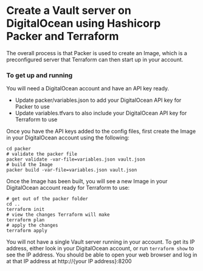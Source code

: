 # Create a Vault server on DigitalOcean using Hashicorp Packer and Terraform

The overall process is that Packer is used to create an Image, which is a preconfigured server that Terraform can then start up in your account.

### To get up and running

You will need a DigitalOcean account and have an API key ready.

* Update packer/variables.json to add your DigitalOcean API key for Packer to use
* Update variables.tfvars to also include your DigitalOcean API key for Terraform to use

Once you have the API keys added to the config files, first create the Image in your DigitalOcean account using the following:

```
cd packer
# validate the packer file
packer validate -var-file=variables.json vault.json
# build the Image
packer build -var-file=variables.json vault.json
````

Once the Image has been built, you will see a new Image in your DigitalOcean account ready for Terraform to use:

```
# get out of the packer folder
cd ..
terraform init
# view the changes Terraform will make
terraform plan
# apply the changes
terraform apply
```

You will not have a single Vault server running in your account. To get its IP address, either look in your DigitalOcean account, or run `terraform show` to see the IP address. You should be able to open your web browser and log in at that IP address at http://{your IP address}:8200

